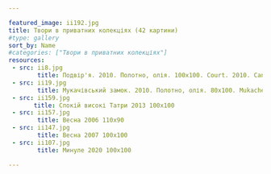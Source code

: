 ```yaml
---

featured_image: ii192.jpg
title: Твори в приватних колекціях (42 картини)
#type: gallery
sort_by: Name
#categories: ["Твори в приватних колекціях"]
resources:
 - src: ii8.jpg
        title: Подвір'я. 2010. Полотно, олія. 100х100. Court. 2010. Canvas, oil.
 - src: ii19.jpg
        title: Мукачівський замок. 2010. Полотно, олія. 80х100. Mukachevo castle. 2010. Canvas, oil.
 - src: ii159.jpg
       title: Спокій високі Татри 2013 100х100
 - src: ii157.jpg
        title: Весна 2006 110х90
 - src: ii147.jpg
        title: Весна 2007 100х100
 - src: ii107.jpg
        title: Минуле 2020 100х100

---
```

